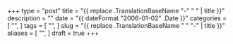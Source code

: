 +++
type = "post"
title = "{{ replace .TranslationBaseName "-" " " | title }}"
description = ""
date = "{{ dateFormat "2006-01-02" .Date }}"
categories = [
    "",
]
tags = [
    "",
]
slug = "{{ replace .TranslationBaseName " " "-" | title }}"
aliases = [
    "",
]
draft = true
+++

